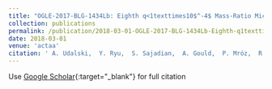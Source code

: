 ```yaml
---
title: "OGLE-2017-BLG-1434Lb: Eighth q<1texttimes10$^-4$ Mass-Ratio Microlens Planet Confirms Turnover in Planet Mass-Ratio Function"
collection: publications
permalink: /publication/2018-03-01-OGLE-2017-BLG-1434Lb-Eighth-q1texttimes10-4-Mass-Ratio-Microlens-Planet-Confirms-Turnover-in-Planet-Mass-Ratio-Function
date: 2018-03-01
venue: 'actaa'
citation: ' A. Udalski,  Y. Ryu,  S. Sajadian,  A. Gould,  P. Mróz,  R. Poleski,  M. Szymański,  J. Skowron,  I. Soszyński,  S. Kozłowski,  P. Pietrukowicz,  K. Ulaczyk,  M. Pawlak,  K. Rybicki,  P. Iwanek,  M. Albrow,  S. Chung,  C. Han,  K. Hwang,  K. Jung,  I. Shin,  Y. Shvartzvald,  J. Yee,  W. Zang,  W. Zhu,  S. Cha,  D. Kim,  H. Kim,  S. Kim,  C. Lee,  D. Lee,  Y. Lee,  B. Park,  R. Pogge,  V. Bozza,  M. Dominik,  C. Helling,  M. Hundertmark,  U. Jørgensen,  P. Longa-Peña,  S. Lowry,  M. Burgdorf,  J. Campbell-White,  S. Ciceri,  D. Evans,  R. Figuera Jaimes,  Y. Fujii,  L. Haikala,  T. Henning,  T. Hinse,  L. Mancini,  N. Peixinho,  S. Rahvar,  M. Rabus,  J. Skottfelt,  C. Snodgrass,  J. Southworth,  C. von Essen, &quot;OGLE-2017-BLG-1434Lb: Eighth q<1texttimes10$^-4$ Mass-Ratio Microlens Planet Confirms Turnover in Planet Mass-Ratio Function.&quot; actaa, 2018.'
---
```

Use [Google Scholar](https://scholar.google.com/scholar?q=OGLE+2017+BLG+1434Lb:+Eighth+q&lt;1texttimes10$^+4$+Mass+Ratio+Microlens+Planet+Confirms+Turnover+in+Planet+Mass+Ratio+Function){:target="_blank"} for full citation